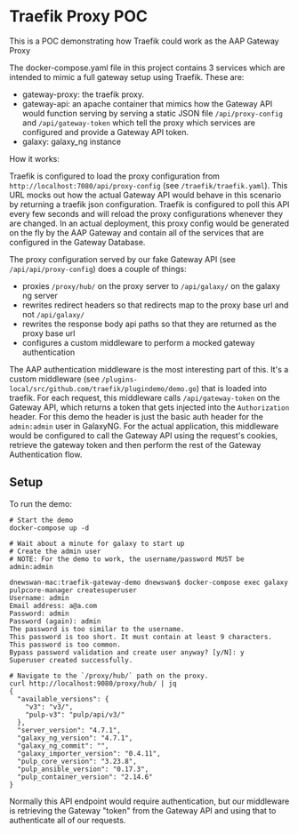 # Traefik Proxy POC

This is a POC demonstrating how Traefik could work as the AAP Gateway Proxy

The docker-compose.yaml file in this project contains 3 services which are intended to mimic a full gateway setup using Traefik. These are:

- gateway-proxy: the traefik proxy.
- gateway-api: an apache container that mimics how the Gateway API would function serving by serving a static JSON file `/api/proxy-config` and `/api/gateway-token` which tell the proxy which services are configured and provide a Gateway API token.
- galaxy: galaxy_ng instance

How it works:

Traefik is configured to load the proxy configuration from `http://localhost:7080/api/proxy-config` (see `/traefik/traefik.yaml`). This URL mocks out how the actual Gateway API would behave in this scenario by returning a traefik json configuration. Traefik is configured to poll this API every few seconds and will reload the proxy configurations whenever they are changed. In an actual deployment, this proxy config would be generated on the fly by the AAP Gateway and contain all of the services that are configured in the Gateway Database.

The proxy configuration served by our fake Gateway API (see `/api/api/proxy-config`) does a couple of things:

- proxies `/proxy/hub/` on the proxy server to `/api/galaxy/` on the galaxy ng server
- rewrites redirect headers so that redirects map to the proxy base url and not `/api/galaxy/`
- rewrites the response body api paths so that they are returned as the proxy base url
- configures a custom middleware to perform a mocked gateway authentication

The AAP authentication middleware is the most interesting part of this. It's a custom middleware (see `/plugins-local/src/github.com/traefik/plugindemo/demo.go`) that is loaded into traefik. For each request, this middleware calls `/api/gateway-token` on the Gateway API, which returns a token that gets injected into the `Authorization` header. For this demo the header is just the basic auth header for the `admin:admin` user in GalaxyNG. For the actual application, this middleware would be configured to call the Gateway API using the request's cookies, retrieve the gateway token and then perform the rest of the Gateway Authentication flow.

## Setup

To run the demo:

```
# Start the demo
docker-compose up -d

# Wait about a minute for galaxy to start up
# Create the admin user
# NOTE: For the demo to work, the username/password MUST be admin:admin

dnewswan-mac:traefik-gateway-demo dnewswan$ docker-compose exec galaxy pulpcore-manager createsuperuser
Username: admin
Email address: a@a.com
Password: admin
Password (again): admin
The password is too similar to the username.
This password is too short. It must contain at least 9 characters.
This password is too common.
Bypass password validation and create user anyway? [y/N]: y
Superuser created successfully.

# Navigate to the `/proxy/hub/` path on the proxy.
curl http://localhost:9080/proxy/hub/ | jq
{
  "available_versions": {
    "v3": "v3/",
    "pulp-v3": "pulp/api/v3/"
  },
  "server_version": "4.7.1",
  "galaxy_ng_version": "4.7.1",
  "galaxy_ng_commit": "",
  "galaxy_importer_version": "0.4.11",
  "pulp_core_version": "3.23.8",
  "pulp_ansible_version": "0.17.3",
  "pulp_container_version": "2.14.6"
}
```

Normally this API endpoint would require authentication, but our middleware is retrieving the Gateway "token" from the Gateway API and using that to authenticate all of our requests.
